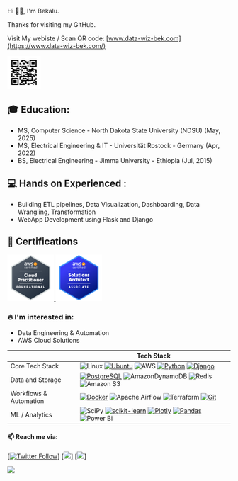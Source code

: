 Hi 👋🏽, I'm Bekalu.

Thanks for visiting my GitHub.

Visit My webiste / Scan QR code: [www.data-wiz-bek.com](https://www.data-wiz-bek.com/) <p align="left"> <img src="./img/qr.png" alt="qrCode" width="75"/></p>

## :mortar_board: Education:

- MS, Computer Science - North Dakota State University (NDSU) (May, 2025)
- MS, Electrical Engineering & IT - Universität Rostock - Germany (Apr, 2022)
- BS, Electrical Engineering - Jimma University - Ethiopia (Jul, 2015)

## 💻 Hands on Experienced :

- Building ETL pipelines, Data Visualization, Dashboarding, Data Wrangling, Transformation
- WebApp Development using Flask and Django 

## 🏅 Certifications

<p align="left">
   <a href="https://www.credly.com/badges/ce52c085-7dce-4cb9-aa7e-dc734f560d35/public_url">
      <img src="./img/clf-co2.png" alt="aws-certified-cloud-practitioner" width="105"/>
  </a>
  <a href="https://www.credly.com/badges/3c406621-a05b-445a-8cdb-259275bda518/public_url">
    <img src="./img/saa-co3.png" alt="aws-certified-solutions-architect-associate" width="105"/>
  </a>
</p>

### 🔥 I'm interested in:

- Data Engineering & Automation
- AWS Cloud Solutions

|                        | **Tech Stack**                                                                                                                                                                                                                                                                                                                                                                                                                                                                                                                                                                                                                                                                                                                            |
| ---------------------- | ----------------------------------------------------------------------------------------------------------------------------------------------------------------------------------------------------------------------------------------------------------------------------------------------------------------------------------------------------------------------------------------------------------------------------------------------------------------------------------------------------------------------------------------------------------------------------------------------------------------------------------------------------------------------------------------------------------------------------------------- |
| Core Tech Stack        | ![Linux](https://img.shields.io/badge/Linux-FCC624?style=plastic&logo=linux&logoColor=black) [![Ubuntu](https://img.shields.io/badge/Ubuntu-E95420?style=plastic&logo=ubuntu&logoColor=white&link=https://ubuntu.com/)](https://ubuntu.com/) ![AWS](https://img.shields.io/badge/AWS-%23FF9900.svg?style=plastic&logo=amazon-aws&logoColor=white) [![Python](https://img.shields.io/badge/python-3670A0?style=plastic&logo=python&logoColor=ffdd54&link=https://www.python.org/)](https://www.python.org/) [![Django](https://img.shields.io/badge/django-%23092E20.svg?style=plastic&logo=django&logoColor=white&link=https://www.djangoproject.com/)](https://www.djangoproject.com/)                                                   |
| Data and Storage       | [![PostgreSQL](https://img.shields.io/badge/PostgreSQL-336791?style=plastic&logo=postgresql&logoColor=white&link=https://www.postgresql.org/)](https://www.postgresql.org/) ![AmazonDynamoDB](https://img.shields.io/badge/Amazon%20DynamoDB-4053D6?style=plastic&logo=Amazon%20DynamoDB&logoColor=white) ![Redis](https://img.shields.io/badge/redis-%23DD0031.svg?style=plastic&logo=redis&logoColor=white) ![Amazon S3](https://img.shields.io/badge/Amazon%20S3-FF9900?style=plastic&logo=amazons3&logoColor=white)                                                                                                                                                                                                                   |
| Workflows & Automation | [![Docker](https://img.shields.io/badge/docker-%230db7ed.svg?style=plastic&logo=docker&logoColor=white&link=https://www.docker.com/)](https://www.docker.com/) ![Apache Airflow](https://img.shields.io/badge/Apache%20Airflow-017CEE?style=plastic&logo=Apache%20Airflow&logoColor=white) ![Terraform](https://img.shields.io/badge/terraform-%235835CC.svg?style=plastic&logo=terraform&logoColor=white) [![Git](https://img.shields.io/badge/git-%23F05033.svg?style=plastic&logo=git&logoColor=white&link=https://git-scm.com/)](https://git-scm.com/)                                                                                                                                                                                |
| ML / Analytics         | ![SciPy](https://img.shields.io/badge/SciPy-%230C55A5.svg?style=plastic&logo=scipy&logoColor=%white) [![scikit-learn](https://img.shields.io/badge/scikit--learn-%23F7931E.svg?style=plastic&logo=scikit-learn&logoColor=white&link=https://scikit-learn.org/stable/)](https://scikit-learn.org/stable/) [![Plotly](https://img.shields.io/badge/Plotly-%233F4F75.svg?style=plastic&logo=plotly&logoColor=white&link=https://plotly.com/)](https://plotly.com/) [![Pandas](https://img.shields.io/badge/pandas-%23150458.svg?style=plastic&logo=pandas&logoColor=white&link=https://pandas.pydata.org/)](https://pandas.pydata.org/) ![Power Bi](https://img.shields.io/badge/power_bi-F2C811?style=plastic&logo=powerbi&logoColor=black) |

<!--

  comment out

 #### Freelance

 ![Upwork](https://img.shields.io/badge/UpWork-6FDA44?style=for-the-badge&logo=Upwork&logoColor=white)

  --->

#### 📫 Reach me via:

<!-- [![Linkedin Badge](https://img.shields.io/badge/-LinkedIn-blue?style=plastic&logo=Linkedin&logoColor=white&link=https://www.linkedin.com/in/btkh/)](https://www.linkedin.com/in/btkh/) -->

<!-- [![Skype](https://img.shields.io/badge/Skype-00AFF0?style=plastic&logo=skype&logoColor=white&link=https://join.skype.com/invite/zQKAiW6yE9tP)](https://join.skype.com/invite/zQKAiW6yE9tP) -->

[[![Twitter Follow](https://img.shields.io/badge/Twitter-1DA1F2?style=plastic&logo=twitter&logoColor=white&link=https://twitter.com/beck_tkh)](https://twitter.com/beck_tkh)]
[[![](https://img.shields.io/static/v1?style=plastic&label=visit&message=myportfoliopage&color=green%link=https://www.data-wiz-bek.com/)]](https://www.data-wiz-bek.com/)&nbsp;[![](https://komarev.com/ghpvc/?username=BeTKH&color=brightgreen&style=plastic&base=1121&abbreviated=true)]

 <!-- Github activity  --->

[![](https://github-readme-activity-graph.vercel.app/graph?username=BeTKH&custom_title=Github%20Activity%20over%20time&hide_border=true&theme=github-light)](https://github.com/ashutosh00710/github-readme-activity-graph)

<!-- <p>&nbsp;<img align="center" src="https://github-readme-stats.vercel.app/api?username=BeTKH&show_icons=true&locale=en" alt="BeTKH" />
<img align="center" src="https://github-readme-stats.vercel.app/api/top-langs/?username=BeTKH&layout=compact&hide_border=true&&langs_count=10&show_icons=true&theme=transparent" /> -->

<!-- https://github.com/Ileriayo/markdown-badges -->
